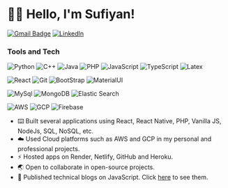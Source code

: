 # 👋🏽 Hello, I'm Sufiyan! 

<!--[![Website](https://img.shields.io/website?down_color=lightgrey&down_message=offline&style=for-the-badge&up_color=green&up_message=online&url=https%3A%2F%2Fsufiyan.tech%2F)](https://sufiyan.tech/) -->
[![Gmail Badge](https://img.shields.io/badge/gmail-c14438?style=for-the-badge&logo=Gmail&logoColor=white&link=mailto:sufiyanandkhan@gmail.com)](mailto:sufiyanandkhan@gmail.com)
[![LinkedIn](https://img.shields.io/badge/linkedin-0077B5?style=for-the-badge&logo=linkedin&logoColor=white)](https://www.linkedin.com/in/sufiyan-khan-951a14200)
<!--[![Resume](https://img.shields.io/badge/Resume-gray?style=for-the-badge&logo=adobeacrobatreader&logoColor=EC1C24)](https://www.dropbox.com/s/?dl=0)-->

### Tools and Tech
<!-- ![Go](https://img.shields.io/badge/Go-3776AB?style=for-the-badge&logo=Go&logoColor=white)-->
![Python](https://img.shields.io/badge/Python-3776AB?style=for-the-badge&logo=python&logoColor=white)
![C++](https://img.shields.io/badge/C%2B%2B-00599C?style=for-the-badge&logo=c%2B%2B&logoColor=white)
![Java](https://img.shields.io/badge/Java-ED8B00?style=for-the-badge&logo=java&logoColor=white)
![PHP](https://img.shields.io/badge/PHP-777BB4?style=for-the-badge&logo=php&logoColor=white)
![JavaScript](https://img.shields.io/badge/JavaScript-F7DF1E?style=for-the-badge&logo=javascript&logoColor=black)
![TypeScript](https://img.shields.io/badge/TypeScript-007ACC?style=for-the-badge&logo=typescript&logoColor=white)
![Latex](https://img.shields.io/badge/LaTeX-47A141?style=for-the-badge&logo=LaTeX&logoColor=white)
<!--![C#](https://img.shields.io/badge/C%23-239120?style=for-the-badge&logo=c-sharp&logoColor=white)-->

![React](https://img.shields.io/badge/React-20232A?style=for-the-badge&logo=react&logoColor=61DAFB)
![Git](https://img.shields.io/badge/Git-F05032?style=for-the-badge&logo=git&logoColor=white)
![BootStrap](https://img.shields.io/badge/Bootstrap-563D7C?style=for-the-badge&logo=bootstrap&logoColor=white)
![MaterialUI](https://img.shields.io/badge/Material--UI-0081CB?style=for-the-badge&logo=material-ui&logoColor=white)
<!--![Django](https://img.shields.io/badge/Django-092E20?style=for-the-badge&logo=django&logoColor=white)-->
<!--![Spring](https://img.shields.io/badge/Spring-6DB33F?style=for-the-badge&logo=spring&logoColor=white)-->
<!--![Unity](https://img.shields.io/badge/Unity-100000?style=for-the-badge&logo=unity&logoColor=white)-->

![MySql](https://img.shields.io/badge/MySQL-00000F?style=for-the-badge&logo=mysql&logoColor=white)
![MongoDB](https://img.shields.io/badge/MongoDB-4EA94B?style=for-the-badge&logo=mongodb&logoColor=white)
![Elastic Search](https://img.shields.io/badge/Elastic_Search-005571?style=for-the-badge&logo=elasticsearch&logoColor=white)
<!--![PostGres](https://img.shields.io/badge/PostgreSQL-316192?style=for-the-badge&logo=postgresql&logoColor=white)-->
<!--![MariaDB](https://img.shields.io/badge/MariaDB-003545?style=for-the-badge&logo=mariadb&logoColor=white)-->
<!--![Neo4j](https://img.shields.io/badge/Neo4j-018bff?style=for-the-badge&logo=neo4j&logoColor=white)-->

![AWS](https://img.shields.io/badge/Amazon_AWS-232F3E?style=for-the-badge&logo=amazon&logoColor=white)
![GCP](https://img.shields.io/badge/Google_Cloud-4285F4?style=for-the-badge&logo=google-cloud&logoColor=white)
![Firebase](https://img.shields.io/badge/firebase-0089D6?style=for-the-badge&logo=firebase&logoColor=white)


<!-- - :bust_in_silhouette: Hi, I’m Sufiyan Khan.-->
- :keyboard: Built several applications using React, React Native, PHP, Vanilla JS, NodeJs, SQL, NoSQL, etc.
- :cloud: Used Cloud platforms such as AWS and GCP in my personal and professional projects.
- :zap: Hosted apps on Render, Netlify, GitHub and Heroku.
- :earth_asia: Open to collaborate in open-source projects.
- :link: Published technical blogs on JavaScript. Click [here](https://github.com/CoderSufiyan/BLOGS/blob/main/Blogs.md) to see them.
